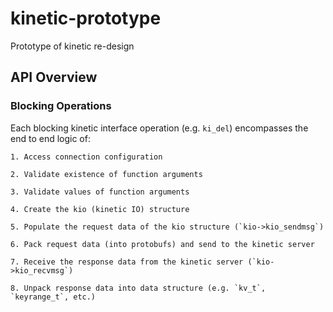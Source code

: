 # kinetic-prototype

Prototype of kinetic re-design


## API Overview

### Blocking Operations

Each blocking kinetic interface operation (e.g. `ki_del`) encompasses the end to end logic of:

	1. Access connection configuration

	2. Validate existence of function arguments

	3. Validate values of function arguments

	4. Create the kio (kinetic IO) structure

	5. Populate the request data of the kio structure (`kio->kio_sendmsg`)

	6. Pack request data (into protobufs) and send to the kinetic server

	7. Receive the response data from the kinetic server (`kio->kio_recvmsg`)

	8. Unpack response data into data structure (e.g. `kv_t`, `keyrange_t`, etc.)
